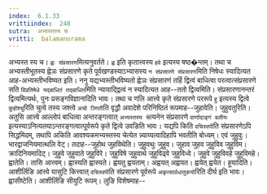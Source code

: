 ```yaml
---
index:  6.1.33
vrittiindex:  248
sutra:  अभ्यस्तस्य च
vritti:  balamanorama 
---
```


अभ्यस्त स्य च। `ह्वः संप्रसारण`मित्यनुवर्तते। `ह्व` इति कृतात्त्वस्य `हवे` इत्यस्य षष्ठ�न्तम्। तथा च अभ्यस्तीभूतस्य ह्वेञः संप्रसारणे कृते पूर्वखण्डस्याऽभ्यासस्य `न संप्रसारणे संप्रसारण`मिति निषेधः स्यादित्यत आह-अभ्यस्तीभविष्यत इति। ननु यद्यभ्यस्तीभविष्यतो ह्वेञः संप्रसारणं तर्हि द्वित्वं बाधित्वा परत्वात्संप्रसारणे सति `विप्रतिषेधे यद्बाधितं तद्बाधित`मिति न्यायाद्द्वित्वं न स्यादित्यत आह--ततो द्वित्वमिति। संप्रसारणानन्तरं द्वित्वमित्यर्थः, पुनः प्रसङ्गविज्ञानादिति भावः। तथा च णलि आत्त्वे कृते संप्रसारणे पररूपे `हु` इत्यस्य द्वित्वे `कुहोश्चु`रिति चुत्वे तस्य जश्त्वे `अचो ञ्णिती`ति वृद्धौ अवादेशे परिनिष्ठितं रूपमाह--जुहावेति। जुहुवतुरिति। अतुसि आत्त्वे आल्लोपं बाधित्वा अन्तरङ्गत्वात् `अभ्यस्तस्य चे`त्यनेन संप्रसारणे `वार्णादाङ्गं बलीयः` इत्यस्याऽनित्यतयाऽन्तरङ्गत्वात्पूर्वरूपे कृते द्वित्वे उवङिति भावः। यद्यपि किति `वचिस्वपी`ति संप्रसारणेऽपि सिद्धमिदम्, तथापि अकिति आवश्यकमभ्यस्तस्य चेत्येत न्न्याय्यत्वादिहापि भवतीति बोध्यम्। एवं जुहुवुः। भारद्वाजनियमात्थलि वेट्। तदाह--जुहोथ जुहविथेति। जुहुवथुः जुहुव। जुहाव जुहव जुहुविव जुहुविम। क्रादिनियमादिट्। जुहुवे जुहुवाते जुहुविरे। जुहुविषे जुहुवाथे जुहुविढ्वे जुहुविध्वे। जुहुवे जुहुविवहे जुहुविमहे। ह्वातेति। तासि आत्त्वम्। ह्वास्यति ह्वास्यते। ह्वयतु ह्वयताम्। अह्वयत् अह्वयत। ह्वयेत् ह्वयेत। हूयादिति। आशीर्लिङि आत्त्वे यासुटि कित्त्वात् `वचिस्वपी`ति संप्रसारणे पूर्वरूपे `अकृत्सार्वधातुकयो`रिति दीर्घ इति भावः। ह्वासीष्टेति। आशीर्लिङि सीयुटि रूपम्। लुङि विशेषमाह--

